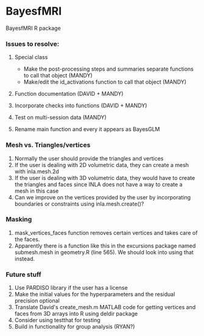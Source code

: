 # BayesfMRI
BayesfMRI R package 


### Issues to resolve:

1. Special class 
    * Make the post-processing steps and summaries separate functions to call that object (MANDY)
    * Make/edit the id_activations function to call that object (MANDY)

2. Function documentation (DAVID + MANDY)

3. Incorporate checks into functions (DAVID + MANDY)
    
4. Test on multi-session data (MANDY)

5. Rename main function and every it appears as BayesGLM


### Mesh vs. Triangles/vertices

1. Normally the user should provide the triangles and vertices
2. If the user is dealing with 2D volumetric data, they can create a mesh with inla.mesh.2d
3. If the user is dealing with 3D volumetric data, they would have to create the triangles and faces since INLA does not have a way to create a mesh in this case
4. Can we improve on the vertices provided by the user by incorporating boundaries or constraints using inla.mesh.create()?


### Masking

1. mask_vertices_faces function removes certain vertices and takes care of the faces.
2. Apparently there is a function like this in the excursions package named submesh.mesh in geometry.R (line 565).  We should look into using that instead.


### Future stuff

1. Use PARDISO library if the user has a license
2. Make the initial values for the hyperparameters and the residual precision optional
3. Translate David's create_mesh.m MATLAB code for getting vertices and faces from 3D arrays into R using deldir package
4. Consider using testthat for testing
5. Build in functionality for group analysis (RYAN?)
  
